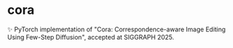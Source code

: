# cora
✨ PyTorch implementation of "Cora: Correspondence-aware Image Editing Using Few-Step Diffusion", accepted at SIGGRAPH 2025.
